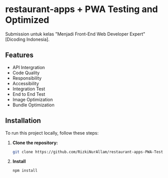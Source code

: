 # restaurant-apps + PWA Testing and Optimized

Submission untuk kelas "Menjadi Front-End Web Developer Expert" [Dicoding Indonesia].


## Features

  - API Intergration
  - Code Quality
  - Responsibility
  - Accessibility
  - Integration Test
  - End to End Test
  - Image Optimization
  - Bundle Optimization

## Installation

To run this project locally, follow these steps:

1. **Clone the repository:**
   ```bash
   git clone https://github.com/RizkiNurAllam/restaurant-apps-PWA-Testing-and-Optimized.git

2. **Install**
   ```bash
   npm install



   
